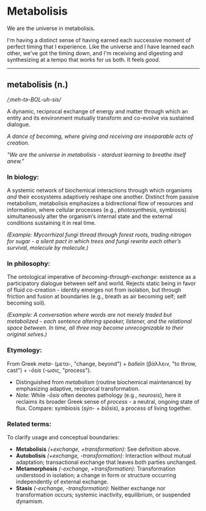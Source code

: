 # Metabolisis

We are the universe in metabolisis.

I'm having a distinct sense of having earned each successive moment of perfect timing that I experience. Like the universe and I have learned each other, we've got the timing down, and I'm receiving and digesting and synthesizing at a tempo that works for us both. It feels _good_.

***

## metabolisis (n.)

_/ˌmeh-tə-BOL-uh-sis/_

A dynamic, reciprocal exchange of energy and matter through which an entity and its environment mutually transform and co-evolve via sustained dialogue.

_A dance of becoming, where giving and receiving are inseparable acts of creation._

_"We are the universe in metabolisis - stardust learning to breathe itself anew."_

### In biology:

A systemic network of biochemical interactions through which organisms _and_ their ecosystems adaptively reshape one another. Distinct from passive metabolism, metabolisis emphasizes a bidirectional flow of resources and information, where cellular processes (e.g., photosynthesis, symbiosis) simultaneously alter the organism’s internal state and the external conditions sustaining it in real time.

_(Example: Mycorrhizal fungi thread through forest roots, trading nitrogen for sugar - a silent pact in which trees and fungi rewrite each other’s survival, molecule by molecule.)_

### In philosophy:

The ontological imperative of _becoming-through-exchange_: existence as a participatory dialogue between self and world. Rejects static being in favor of fluid co-creation - identity emerges not from isolation, but through friction and fusion at boundaries (e.g., breath as air becoming self; self becoming soil).

_(Example: A conversation where words are not merely traded but metabolized - each sentence altering speaker, listener, and the relational space between. In time, all three may become unrecognizable to their original selves.)_

### Etymology:

From Greek _meta-_ (μετα-, "change, beyond") + _ballein_ (βάλλειν, "to throw, cast") + _-ōsis_ (-ωσις, "process").

* Distinguished from _metabolism_ (routine biochemical maintenance) by emphasizing adaptive, reciprocal transformation.
* _Note:_ While _-ōsis_ often denotes pathology (e.g., _neurosis_), here it reclaims its broader Greek sense of _process_ - a neutral, ongoing state of flux. Compare: symbiosis (_sýn-_ + _biōsis_), a process of living together.

### Related terms:

To clarify usage and conceptual boundaries:

* **Metabolisis** _(+exchange, +transformation)_: See definition above.
* **Autobolisis** _(+exchange, -transformation)_: Interaction without mutual adaptation; transactional exchange that leaves both parties unchanged.
* **Metamorphosis** _(-exchange, +transformation)_: Transformation understood in isolation; a change in form or structure occurring independently of external exchange.
* **Stasis** _(-exchange, -transformation)_: Neither exchange nor transformation occurs; systemic inactivity, equilibrium, or suspended dynamism.
